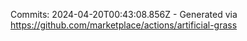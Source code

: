 Commits: 2024-04-20T00:43:08.856Z - Generated via https://github.com/marketplace/actions/artificial-grass
<br>
